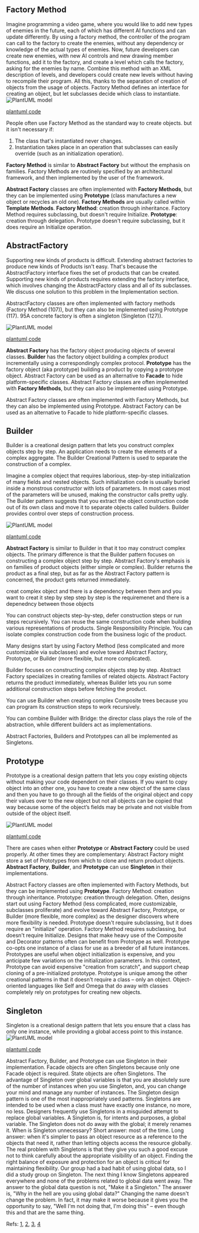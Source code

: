 ## Factory Method

Imagine programming a video game, where you would like to add new types of enemies in the future, each of which has different AI functions 
and can update differently. By using a factory method, the controller of the program can call to the factory to create the enemies, 
without any dependency or knowledge of the actual types of enemies.
 Now, future developers can create new enemies, with new AI controls and new drawing member functions, add it to the factory, and create a 
level which calls the factory, asking for the enemies by name. Combine this method with an XML description of levels, and developers could
 create new levels without having to recompile their program. All this, thanks to the separation of creation of objects from the usage of objects.
Factory Method defines an interface for creating an object, but let subclasses decide which class to instantiate. 
![PlantUML model](diagrams/computer_factory_method.svg)

[plantuml code](diagrams/computer_factory_method.puml)

People often use Factory Method as the standard way to create objects. but it isn't necessary if: 
1) The class that's instantiated never changes.
2) Instantiation takes place in an operation that subclasses can easily override (such as an initialization operation).

**Factory Method** is similar to **Abstract Factory** but without the emphasis on families.
Factory Methods are routinely specified by an architectural framework, and then implemented by the user of the framework.

**Abstract Factory** classes are often implemented with **Factory Methods**, but they can be implemented using **Prototype** (class manufactures a new object or recycles an old one).
**Factory Methods** are usually called within **Template Methods**.
**Factory Method**: creation through inheritance. Factory Method requires subclassing, but doesn't require Initialize.
**Prototype**: creation through delegation. Prototype doesn't require subclassing, but it does require an Initialize operation.




## AbstractFactory
Supporting new kinds of products is difficult. Extending abstract factories to
produce new kinds of Products isn't easy. That's because the AbstractFactory
interface fixes the set of products that can be created. Supporting new kinds of
products requires extending the factory interface, which involves changing the
AbstractFactory class and all of its subclasses. We discuss one solution to this
problem in the Implementation section.

AbstractFactory classes are often implemented with factory methods (Factory Method
(107)), but they can also be implemented using Prototype (117).
95A concrete factory is often a singleton (Singleton (127)).


![PlantUML model](diagrams/abstract_factory.svg)

[plantuml code](diagrams/abstract_factory.puml)

**Abstract Factory** has the factory object producing objects of several classes. 
**Builder** has the factory object building a complex product incrementally using a correspondingly complex protocol. 
**Prototype** has the factory object (aka prototype) building a product by copying a prototype object.
Abstract Factory can be used as an alternative to **Facade** to hide platform-specific classes.
Abstract Factory classes are often implemented with **Factory Methods**, but they can also be implemented using Prototype.

Abstract Factory classes are often implemented with Factory Methods, but they can also be implemented using Prototype.
Abstract Factory can be used as an alternative to Facade to hide platform-specific classes.




## Builder
Builder is a creational design pattern that lets you construct complex objects step by step. An application needs to create the elements of a complex aggregate. The Builder Creational Pattern is used to separate the construction of a complex.

Imagine a complex object that requires laborious, step-by-step initialization of many fields and nested objects. Such initialization code is usually buried inside a monstrous constructor with lots of parameters. 
In most cases most of the parameters will be unused, making the constructor calls pretty ugly.
The Builder pattern suggests that you extract the object construction code out of its own class and move it to separate objects called builders.
Builder provides control over steps of construction process.

![PlantUML model](diagrams/pizza_builder.svg)

[plantuml code](diagrams/pizza_builder.puml)


**Abstract Factory**  is similar to Builder in that it too may construct complex objects.
The primary difference is that the Builder pattern focuses on constructing a complex
object step by step. Abstract Factory's emphasis is on families of product objects (either
simple or complex). Builder returns the product as a final step, but as far as the Abstract
Factory pattern is concerned, the product gets returned immediately.

creat complex object and there is a dependency between them and you want to creat it step by step
step by step is the requiremenet and there is a depenedncy between those objects

You can construct objects step-by-step, defer construction steps or run steps recursively.
 You can reuse the same construction code when building various representations of products.
 Single Responsibility Principle. You can isolate complex construction code from the business logic of the product.


Many designs start by using Factory Method (less complicated and more customizable via subclasses) and evolve toward Abstract Factory, Prototype, or Builder (more flexible, but more complicated).

Builder focuses on constructing complex objects step by step. Abstract Factory specializes in creating families of related objects. Abstract Factory returns the product immediately, whereas Builder lets you run some additional construction steps before fetching the product.

You can use Builder when creating complex Composite trees because you can program its construction steps to work recursively.

You can combine Builder with Bridge: the director class plays the role of the abstraction, while different builders act as implementations.

Abstract Factories, Builders and Prototypes can all be implemented as Singletons.

## Prototype
Prototype is a creational design pattern that lets you copy existing objects without making your code dependent on their classes.
If you want to copy object into an other one, you have to create a new object of the same class and then you have to go through 
all the fields of the original object and copy their values over to the new object but not all objects can be copied that way because some of the object’s fields may be private and not visible from outside of the object itself.

![PlantUML model](diagrams/bullet_prototype.svg)

[plantuml code](diagrams/bullet_prototype.puml)


There are cases when either **Prototype** or **Abstract Factory** could be used properly. At other times they are complementary:
 Abstract Factory might store a set of Prototypes from which to clone and return product objects. **Abstract Factory**, **Builder**, and **Prototype** can use **Singleton** in their implementations.

Abstract Factory classes are often implemented with Factory Methods, but they can be implemented using **Prototype**.
Factory Method: creation through inheritance. Prototype: creation through delegation.
Often, designs start out using Factory Method (less complicated, more customizable, subclasses proliferate) and evolve toward Abstract Factory, Prototype, or Builder (more flexible, more complex) as the designer discovers where more flexibility is needed.
Prototype doesn't require subclassing, but it does require an "initialize" operation. Factory Method requires subclassing, but doesn't require Initialize.
Designs that make heavy use of the Composite and Decorator patterns often can benefit from Prototype as well.
Prototype co-opts one instance of a class for use as a breeder of all future instances.
Prototypes are useful when object initialization is expensive, and you anticipate few variations on the initialization parameters. In this context, Prototype can avoid expensive "creation from scratch", and support cheap cloning of a pre-initialized prototype.
Prototype is unique among the other creational patterns in that it doesn't require a class – only an object. Object-oriented languages like Self and Omega that do away with classes completely rely on prototypes for creating new objects.


## Singleton

Singleton is a creational design pattern that lets you ensure that a class has only one instance, while providing a global access point to this instance.
![PlantUML model](diagrams/singleton.svg)

[plantuml code](diagrams/singleton.puml)

Abstract Factory, Builder, and Prototype can use Singleton in their implementation.
Facade objects are often Singletons because only one Facade object is required.
State objects are often Singletons.
The advantage of Singleton over global variables is that you are absolutely sure of the number of instances when you use Singleton, and, you can change your mind and manage any number of instances.
The Singleton design pattern is one of the most inappropriately used patterns. Singletons are intended to be used when a class must have exactly one instance, no more, no less. Designers frequently use Singletons in a misguided attempt to replace global variables. A Singleton is, for intents and purposes, a global variable. The Singleton does not do away with the global; it merely renames it.
When is Singleton unnecessary? Short answer: most of the time. Long answer: when it's simpler to pass an object resource as a reference to the objects that need it, rather than letting objects access the resource globally. The real problem with Singletons is that they give you such a good excuse not to think carefully about the appropriate visibility of an object. Finding the right balance of exposure and protection for an object is critical for maintaining flexibility.
Our group had a bad habit of using global data, so I did a study group on Singleton. The next thing I know Singletons appeared everywhere and none of the problems related to global data went away. The answer to the global data question is not, "Make it a Singleton." The answer is, "Why in the hell are you using global data?" Changing the name doesn't change the problem. In fact, it may make it worse because it gives you the opportunity to say, "Well I'm not doing that, I'm doing this" – even though this and that are the same thing.

Refs:
	[1](https://www.youtube.com/watch?v=KBkkEKNlE6I),
	[2](https://www.youtube.com/watch?v=D1CnNAszv_M&list=PLk6CEY9XxSIDZhQURp6d8Sgp-A0yKKDKV&index=6),
	[3](https://sourcemaking.com/),
	[4](https://refactoring.guru/)



